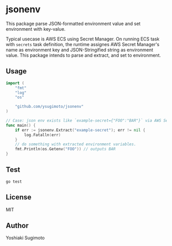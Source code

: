 # jsonenv

This package parse JSON-formatted environment value and set environment with key-value.

Typical usecase is AWS ECS using Secret Manager. On running ECS task with `secrets` task definition,
the runtime assignes AWS Secret Manager's name as environment key and JSON-Stringified string as environment value.
This package intends to parse and extract, and set to environment.

## Usage

```go
import (
    "fmt"
    "log"
    "os"

    "github.com/ysugimoto/jsonenv"
)

// Case: json env exists like `example-secret={"FOO":"BAR"}` via AWS Secrets Manager
func main() {
    if err := jsonenv.Extract("example-secret"); err != nil {
        log.Fatalln(err)
    }
    // do something with extracted environment variables.
    fmt.Println(os.Getenv("FOO")) // outputs BAR
}
```

## Test

```shell
go test
```

## License

MIT

## Author

Yoshiaki Sugimoto
